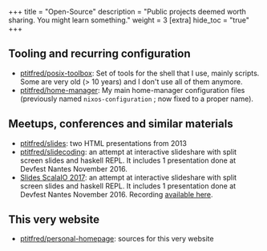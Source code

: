 +++
title = "Open-Source"
description = "Public projects deemed worth sharing. You might learn something."
weight = 3
[extra]
hide_toc = "true"
+++

## Tooling and recurring configuration

- [ptitfred/posix-toolbox](https://github.com/ptitfred/posix-toolbox): Set of tools for the shell that I use, mainly scripts. Some are very old (> 10 years) and I don't use all of them anymore.
- [ptitfred/home-manager](https://github.com/ptitfred/home-manager): My main home-manager configuration files (previously named `nixos-configuration` ; now fixed to a proper name).

## Meetups, conferences and similar materials

- [ptitfred/slides](https://github.com/ptitfred/slides): two HTML presentations from 2013
- [ptitfred/slidecoding](https://github.com/ptitfred/slidecoding): an attempt at interactive slideshare with split screen slides and haskell REPL. It includes 1 presentation done at Devfest Nantes November 2016.
- [Slides ScalaIO 2017](https://github.com/ptitfred/slides-scalaio-2017): an attempt at interactive slideshare with split screen slides and haskell REPL. It includes 1 presentation done at Devfest Nantes November 2016. Recording [available here](@/tutorials-and-conferences/2017-11-02_haskell-in-production-scalaio.md).

## This very website

- [ptitfred/personal-homepage](https://github.com/ptitfred/personal-homepage): sources for this very website
